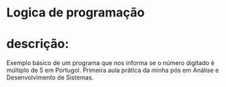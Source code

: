 # Logica de programação
# descrição:
Exemplo básico de um programa que nos informa se o número digitado é múltiplo de 5 em Portugol. Primeira aula prática da minha pós em Análise e Desenvolvimento de Sistemas.

